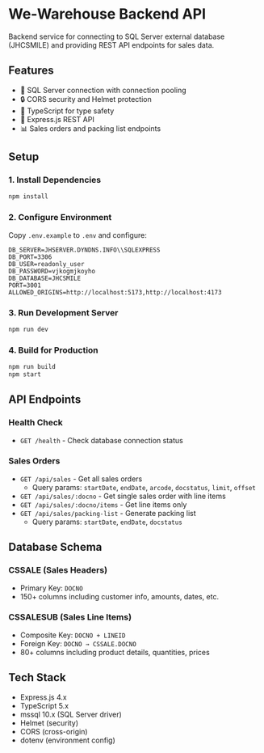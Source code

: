 # We-Warehouse Backend API

Backend service for connecting to SQL Server external database (JHCSMILE) and providing REST API endpoints for sales data.

## Features

- 🔌 SQL Server connection with connection pooling
- 🔒 CORS security and Helmet protection
- 📝 TypeScript for type safety
- 🚀 Express.js REST API
- 📊 Sales orders and packing list endpoints

## Setup

### 1. Install Dependencies

```bash
npm install
```

### 2. Configure Environment

Copy `.env.example` to `.env` and configure:

```env
DB_SERVER=JHSERVER.DYNDNS.INFO\\SQLEXPRESS
DB_PORT=3306
DB_USER=readonly_user
DB_PASSWORD=vjkogmjkoyho
DB_DATABASE=JHCSMILE
PORT=3001
ALLOWED_ORIGINS=http://localhost:5173,http://localhost:4173
```

### 3. Run Development Server

```bash
npm run dev
```

### 4. Build for Production

```bash
npm run build
npm start
```

## API Endpoints

### Health Check
- `GET /health` - Check database connection status

### Sales Orders
- `GET /api/sales` - Get all sales orders
  - Query params: `startDate`, `endDate`, `arcode`, `docstatus`, `limit`, `offset`
- `GET /api/sales/:docno` - Get single sales order with line items
- `GET /api/sales/:docno/items` - Get line items only
- `GET /api/sales/packing-list` - Generate packing list
  - Query params: `startDate`, `endDate`, `docstatus`

## Database Schema

### CSSALE (Sales Headers)
- Primary Key: `DOCNO`
- 150+ columns including customer info, amounts, dates, etc.

### CSSALESUB (Sales Line Items)
- Composite Key: `DOCNO + LINEID`
- Foreign Key: `DOCNO → CSSALE.DOCNO`
- 80+ columns including product details, quantities, prices

## Tech Stack

- Express.js 4.x
- TypeScript 5.x
- mssql 10.x (SQL Server driver)
- Helmet (security)
- CORS (cross-origin)
- dotenv (environment config)
